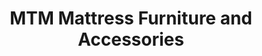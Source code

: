 ---
title: "MTM Mattress Furniture and Accessories"
url: /modesto/mtm-mattress-furniture-and-accessories/
shop: Möbel
---